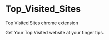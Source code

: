 # Top_Visited_Sites
Top Visited Sites chrome extension

Get Your Top Visited website at your finger tips.
